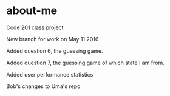 # about-me
Code 201 class project

New branch for work on May 11 2016

Added question 6, the guessing game.

Added question 7, the guessing game of which state I am from.

Added user performance statistics

Bob's changes to Uma's repo
